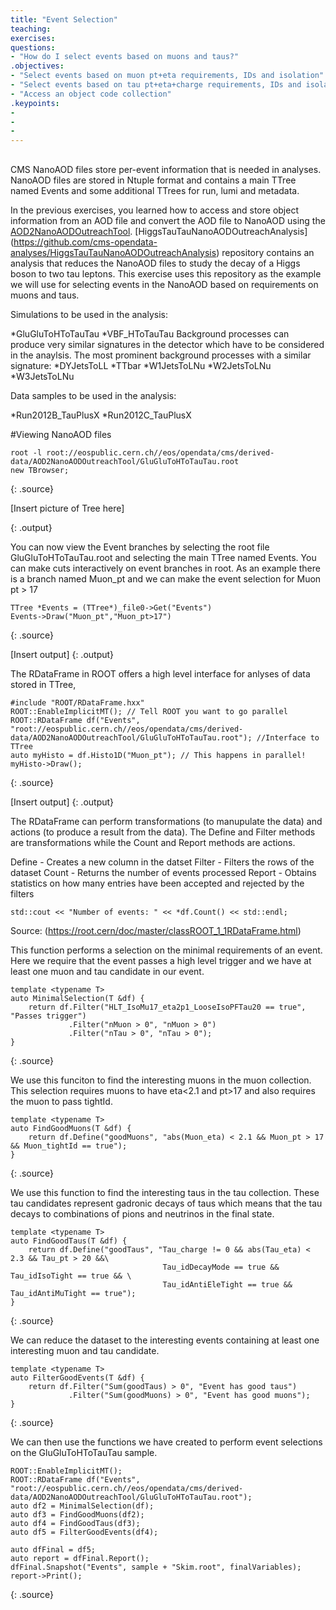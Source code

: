 ```yaml
---
title: "Event Selection"
teaching: 
exercises:
questions:
- "How do I select events based on muons and taus?"
.objectives:
- "Select events based on muon pt+eta requirements, IDs and isolation"
- "Select events based on tau pt+eta+charge requirements, IDs and isolation"
- "Access an object code collection"
.keypoints:
-
-
-
---
```




## 

CMS NanoAOD files store per-event information that is needed in analyses. 
NanoAOD files are stored in Ntuple format and contains a main TTree named Events and some additional TTrees for run, lumi and metadata. 

In the previous exercises, you learned how to access and store object information from an AOD file and convert the AOD file to NanoAOD using the [AOD2NanoAODOutreachTool](https://github.com/cms-opendata-analyses/AOD2NanoAODOutreachTool). 
[HiggsTauTauNanoAODOutreachAnalysis] (https://github.com/cms-opendata-analyses/HiggsTauTauNanoAODOutreachAnalysis) repository  contains an analysis that reduces the NanoAOD files to study the decay of a Higgs boson to two tau leptons.
This exercise uses this repository as the example we will use for selecting events in the NanoAOD based on requirements on muons and taus.  

Simulations to be used in the analysis:

*GluGluToHToTauTau
*VBF_HToTauTau
Background processes can produce very similar signatures in the detector which have to be considered in the anaylsis.
The most prominent background processes with a similar signature:
*DYJetsToLL
*TTbar
*W1JetsToLNu
*W2JetsToLNu
*W3JetsToLNu


Data samples to be used in the analysis:

*Run2012B_TauPlusX
*Run2012C_TauPlusX


#Viewing NanoAOD files

~~~
root -l root://eospublic.cern.ch//eos/opendata/cms/derived-data/AOD2NanoAODOutreachTool/GluGluToHToTauTau.root
new TBrowser;
~~~
{: .source}

[Insert picture of Tree here]

{: .output}

You can now view the Event branches by selecting the root file GluGluToHToTauTau.root and selecting the main TTree named Events.
You can make cuts interactively on event branches in root.
As an example there is a branch named Muon_pt and we can make the event selection for Muon pt > 17 

~~~
TTree *Events = (TTree*)_file0->Get("Events")
Events->Draw("Muon_pt","Muon_pt>17")
~~~
{: .source}

[Insert output]
{: .output}

The RDataFrame in ROOT offers a high level interface for anlyses of data stored in TTree, 
~~~
#include "ROOT/RDataFrame.hxx"
ROOT::EnableImplicitMT(); // Tell ROOT you want to go parallel
ROOT::RDataFrame df("Events", "root://eospublic.cern.ch//eos/opendata/cms/derived-data/AOD2NanoAODOutreachTool/GluGluToHToTauTau.root"); //Interface to TTree
auto myHisto = df.Histo1D("Muon_pt"); // This happens in parallel!
myHisto->Draw();
~~~
{: .source}

[Insert output]
{: .output}

The RDataFrame can perform transformations (to manupulate the data) and actions (to produce a result from the data). 
The Define and Filter methods are transformations while the Count and Report methods are actions.

Define - Creates a new column in the datset 
Filter - Filters the rows of the dataset
Count  - Returns the number of events processed
Report - Obtains statistics on how many entries have been accepted and rejected by the filters

~~~
std::cout << "Number of events: " << *df.Count() << std::endl;
~~~

Source: (https://root.cern/doc/master/classROOT_1_1RDataFrame.html)

This function performs a selection on the minimal requirements of an event.
Here we require that the event passes a high level trigger and we have at least one muon and tau candidate in our event.
~~~
template <typename T>
auto MinimalSelection(T &df) {
    return df.Filter("HLT_IsoMu17_eta2p1_LooseIsoPFTau20 == true", "Passes trigger")
             .Filter("nMuon > 0", "nMuon > 0")
             .Filter("nTau > 0", "nTau > 0");
}
~~~
{: .source}

We use this funciton to find the interesting muons in the muon collection. 
This selection requires muons to have eta<2.1 and pt>17 and also requires the muon to pass tightId.
~~~
template <typename T>
auto FindGoodMuons(T &df) {
    return df.Define("goodMuons", "abs(Muon_eta) < 2.1 && Muon_pt > 17 && Muon_tightId == true");
}

~~~
{: .source}

We use this function to find the interesting taus in the tau collection. These tau candidates represent gadronic decays of taus which means that
the tau decays to combinations of pions and neutrinos in the final state.
~~~
template <typename T>
auto FindGoodTaus(T &df) {
    return df.Define("goodTaus", "Tau_charge != 0 && abs(Tau_eta) < 2.3 && Tau_pt > 20 &&\
                                  Tau_idDecayMode == true && Tau_idIsoTight == true && \
                                  Tau_idAntiEleTight == true && Tau_idAntiMuTight == true");
}
~~~
{: .source}


We can reduce the dataset to the interesting events containing at least one interesting
muon and tau candidate.

~~~
template <typename T>
auto FilterGoodEvents(T &df) {
    return df.Filter("Sum(goodTaus) > 0", "Event has good taus")
             .Filter("Sum(goodMuons) > 0", "Event has good muons");
}
~~~
{: .source}

We can then use the functions we have created to perform event selections on the GluGluToHToTauTau sample.

~~~
ROOT::EnableImplicitMT();
ROOT::RDataFrame df("Events", "root://eospublic.cern.ch//eos/opendata/cms/derived-data/AOD2NanoAODOutreachTool/GluGluToHToTauTau.root");
auto df2 = MinimalSelection(df);
auto df3 = FindGoodMuons(df2);
auto df4 = FindGoodTaus(df3);
auto df5 = FilterGoodEvents(df4);
~~~

~~~
auto dfFinal = df5;
auto report = dfFinal.Report();
dfFinal.Snapshot("Events", sample + "Skim.root", finalVariables);
report->Print();
~~~
{: .source}
